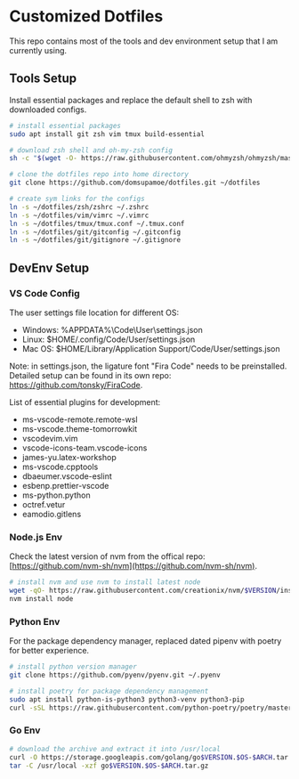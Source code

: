 # Customized Dotfiles

This repo contains most of the tools and dev environment setup that I am currently using.

## Tools Setup

Install essential packages and replace the default shell to zsh with downloaded configs.

```bash
# install essential packages
sudo apt install git zsh vim tmux build-essential

# download zsh shell and oh-my-zsh config
sh -c "$(wget -O- https://raw.githubusercontent.com/ohmyzsh/ohmyzsh/master/tools/install.sh)"

# clone the dotfiles repo into home directory
git clone https://github.com/domsupamoe/dotfiles.git ~/dotfiles

# create sym links for the configs
ln -s ~/dotfiles/zsh/zshrc ~/.zshrc
ln -s ~/dotfiles/vim/vimrc ~/.vimrc
ln -s ~/dotfiles/tmux/tmux.conf ~/.tmux.conf
ln -s ~/dotfiles/git/gitconfig ~/.gitconfig
ln -s ~/dotfiles/git/gitignore ~/.gitignore
```

## DevEnv Setup

### VS Code Config

The user settings file location for different OS:
* Windows: %APPDATA%\Code\User\settings.json
* Linux: $HOME/.config/Code/User/settings.json
* Mac OS: $HOME/Library/Application Support/Code/User/settings.json

Note: in settings.json, the ligature font "Fira Code" needs to be preinstalled.\
Detailed setup can be found in its own repo: https://github.com/tonsky/FiraCode.

List of essential plugins for development:
* ms-vscode-remote.remote-wsl
* ms-vscode.theme-tomorrowkit
* vscodevim.vim
* vscode-icons-team.vscode-icons
* james-yu.latex-workshop
* ms-vscode.cpptools
* dbaeumer.vscode-eslint
* esbenp.prettier-vscode
* ms-python.python
* octref.vetur
* eamodio.gitlens

### Node.js Env

Check the latest version of nvm from the offical repo: [https://github.com/nvm-sh/nvm](https://github.com/nvm-sh/nvm).

```bash
# install nvm and use nvm to install latest node
wget -qO- https://raw.githubusercontent.com/creationix/nvm/$VERSION/install.sh | bash
nvm install node
```

### Python Env

For the package dependency manager, replaced dated pipenv with poetry for better experience.

```bash
# install python version manager
git clone https://github.com/pyenv/pyenv.git ~/.pyenv

# install poetry for package dependency management
sudo apt install python-is-python3 python3-venv python3-pip
curl -sSL https://raw.githubusercontent.com/python-poetry/poetry/master/get-poetry.py | python
```

### Go Env

```bash
# download the archive and extract it into /usr/local 
curl -O https://storage.googleapis.com/golang/go$VERSION.$OS-$ARCH.tar.gz ~/go$VERSION.$OS-$ARCH.tar.gz
tar -C /usr/local -xzf go$VERSION.$OS-$ARCH.tar.gz
```
